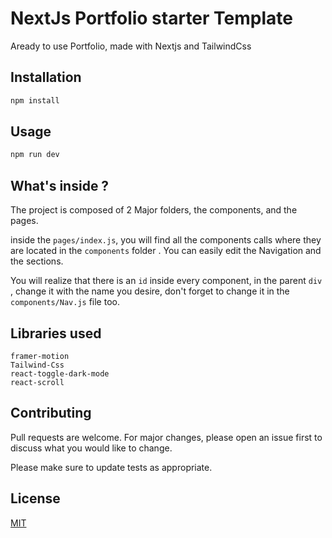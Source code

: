 # NextJs Portfolio starter Template

Aready to use Portfolio, made with Nextjs and TailwindCss

## Installation

```bash
npm install
```

## Usage

```bash
npm run dev
```
## What's inside ?
The project is composed of 2 Major folders, the components, and the pages.

inside the `pages/index.js`, you will find all the components calls where they are located in the `components` folder .
You can easily edit the Navigation and the sections.

You will realize that there is an `id` inside every component, in the parent `div` , change it with the name you desire, don't forget to change it in the `components/Nav.js` file too.

## Libraries used 
```
framer-motion
Tailwind-Css
react-toggle-dark-mode
react-scroll
```

## Contributing
Pull requests are welcome. For major changes, please open an issue first to discuss what you would like to change.

Please make sure to update tests as appropriate.

## License
[MIT](https://choosealicense.com/licenses/mit/)
